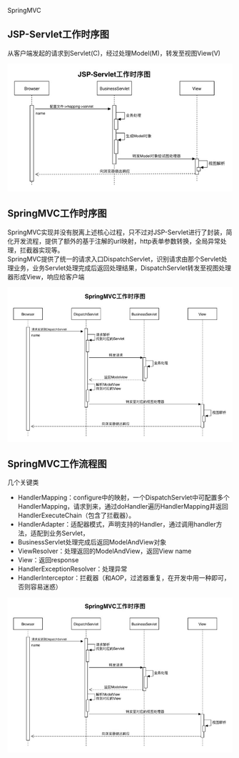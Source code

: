 SpringMVC

## JSP-Servlet工作时序图

从客户端发起的请求到Servlet\(C\)，经过处理Model\(M\)，转发至视图View\(V\)

![](/spring/images/spring-mvc-jsp-servlet.jpg)



## SpringMVC工作时序图

SpringMVC实现并没有脱离上述核心过程，只不过对JSP-Servlet进行了封装，简化开发流程，提供了额外的基于注解的url映射，http表单参数转换，全局异常处理，拦截器实现等。  
SpringMVC提供了统一的请求入口DispatchServlet，识别请求由那个Servlet处理业务，业务Servlet处理完成后返回处理结果，DispatchServlet转发至视图处理器形成View，响应给客户端

![](/spring/images/spring-mvc.drawio.jpg)



## SpringMVC工作流程图

几个关键类

* HandlerMapping：configure中的映射，一个DispatchServlet中可配置多个HandlerMapping，请求到来，通过doHandler遍历HandlerMapping并返回HandlerExecuteChain（包含了拦截器）。
* HandlerAdapter：适配器模式，声明支持的Handler，通过调用handler方法，适配到业务Servlet，
* BusinessServlet处理完成后返回ModelAndView对象
* ViewResolver：处理返回的ModelAndView，返回View name
* View：返回response
* HandlerExceptionResolver：处理异常
* HandlerInterceptor：拦截器（和AOP，过滤器重复，在开发中用一种即可，否则容易迷惑）

![](/spring/images/spring-mvc.drawio.jpg)





